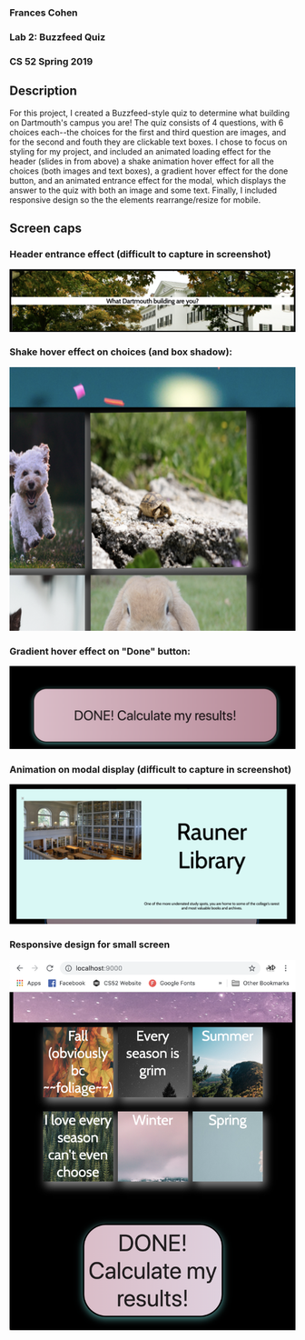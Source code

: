### Frances Cohen
### Lab 2: Buzzfeed Quiz
### CS 52 Spring 2019

## Description

For this project, I created a Buzzfeed-style quiz to determine what building on Dartmouth's campus you are! The quiz consists of 4 questions, with 6 choices each--the choices for the first and third question are images, and for the second and fouth they are clickable text boxes. I chose to focus on styling for my project, and included an animated loading effect for the header (slides in from above) a shake animation hover effect for all the choices (both images and text boxes), a gradient hover effect for the done button, and an animated entrance effect for the modal, which displays the answer to the quiz with both an image and some text. Finally, I included responsive design so the the elements rearrange/resize for mobile.

## Screen caps


### Header entrance effect (difficult to capture in screenshot)
![](header_animation.png)

### Shake hover effect on choices (and box shadow):
![](hover_choice.png)

### Gradient hover effect on "Done" button:
![](gradient.png)

### Animation on modal display (difficult to capture in screenshot)
![](modal.png)

### Responsive design for small screen
![](mobile.png)
